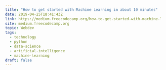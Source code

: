 ```yaml
---
title: "How to get started with Machine Learning in about 10 minutes"
date: 2019-04-25T18:41:43Z
link: https://medium.freecodecamp.org/how-to-get-started-with-machine-learning-in-less-than-10-minutes-b5ea68462d23?source=rss----336d898217ee---4
site: medium.freecodecamp.org
topic: Webdev
tags:
  - technology
  - python
  - data-science
  - artificial-intelligence
  - machine-learning
draft: false
---
```

